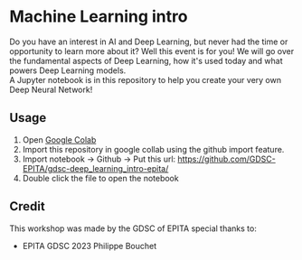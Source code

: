 # Machine Learning intro

Do you have an interest in AI and Deep Learning, but never had the time or opportunity to learn more about it? Well this event is for you! We will go over the fundamental aspects of Deep Learning, how it's used today and what powers Deep Learning models.  
A Jupyter notebook is in this repository to help you create your very own Deep Neural Network!

## Usage
1. Open [Google Colab](https://colab.research.google.com/)  
2. Import this repository in google collab using the github import feature.
3. Import notebook -> Github -> Put this url: https://github.com/GDSC-EPITA/gdsc-deep_learning_intro-epita/
4. Double click the file to open the notebook

## Credit
This workshop was made by the GDSC of EPITA special thanks to:
- EPITA GDSC 2023 Philippe Bouchet
